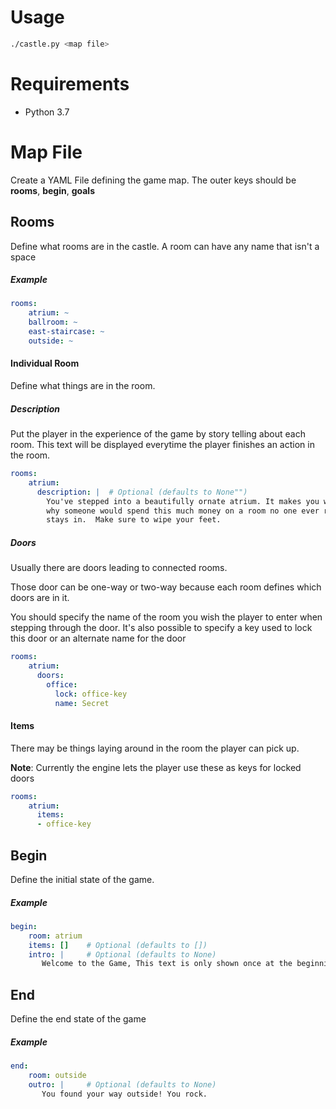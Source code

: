 Usage
========

```bash
./castle.py <map file>
```

Requirements
========
* Python 3.7

Map File
========
Create a YAML File defining the game map.  The outer keys should be 
**rooms**, **begin**, **goals**

Rooms
-----
Define what rooms are in the castle.  A room can have any name that isn't a space
##### Example
```yaml
rooms:
    atrium: ~
    ballroom: ~
    east-staircase: ~
    outside: ~
```

#### Individual Room
Define what things are in the room. 

##### Description
Put the player in the experience of the game by story telling about each room. 
This text will be displayed everytime the player finishes an action in the room. 
```yaml
rooms:
    atrium:
      description: |  # Optional (defaults to None"")
        You've stepped into a beautifully ornate atrium. It makes you wonder 
        why someone would spend this much money on a room no one ever really 
        stays in.  Make sure to wipe your feet.
```

##### Doors
Usually there are doors leading to connected rooms.

Those door can be one-way or two-way because each room defines which doors are in it. 

You should specify the name of the room you wish the player to enter when stepping
through the door.  It's also possible to specify a key used to lock this door or
an alternate name for the door
```yaml
rooms:
    atrium:
      doors:
        office:
          lock: office-key
          name: Secret
```

#### Items
There may be things laying around in the room the player can pick up. 

__Note__: Currently the engine lets the player use these as keys for locked doors
```yaml
rooms:
    atrium:
      items:
      - office-key
```

Begin
-----
Define the initial state of the game.
##### Example
```yaml
begin:
    room: atrium
    items: []    # Optional (defaults to [])
    intro: |     # Optional (defaults to None)
       Welcome to the Game, This text is only shown once at the beginning.
```

End
---
Define the end state of the game
##### Example
```yaml
end:
    room: outside
    outro: |     # Optional (defaults to None)
       You found your way outside! You rock.
```
